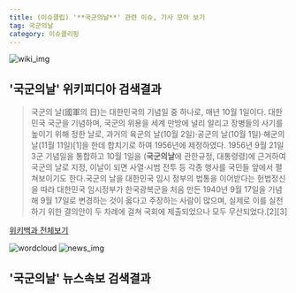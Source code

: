 ```yaml
---
title: (이슈클립) '**국군의날**' 관련 이슈, 기사 모아 보기
tag: 국군의날
category: 이슈클리핑
---
```

![wiki_img](https://user-images.githubusercontent.com/42597476/44503234-41136a80-a6d0-11e8-9071-6fc6418eafe4.png)
## **'**국군의날**'** 위키피디아 검색결과
>국군의 날(國軍의 日)는 대한민국의 기념일 중 하나로, 매년 10월 1일이다. 대한민국 국군을 기념하며, 국군의 위용을 세계 만방에 널리 알리고 장병들의 사기를 높이기 위해 정한 날로, 과거의 육군의 날(10월 2일)·공군의 날(10월 1일)·해군의 날(11월 11일)[1]을 한데 합치기로 하여 1956년에 제정하였다. 1956년 9월 21일 3군 기념일을 통합하고 10월 1일을 (**국군의날**에 관한규정, 대통령령)에 근거하여 국군의 날로 지정, 이날이 되면 사열·시범 전투 등 각종 행사를 국민들 앞에서 펼쳐보이기도 한다.국군의 날을 대한민국 임시 정부의 법통을 이어받다는 헌법정신을 따라 대한민국 임시정부가 한국광복군을 처음 만든 1940년 9월 17일을 기념해 9월 17일로 변경하는 것이 옳다고 주장하는 사람이 많으며, 실제로 이를 실천하기 위한 결의안이 두 차례에 걸쳐 국회에 제출되었으나 모두 무산되었다.[2][3]

<a href="https://ko.wikipedia.org/wiki/국군의날" target="_blank">위키백과 전체보기</a>

![wordcloud](https://s3.ap-northeast-2.amazonaws.com/lyrics101-wordcloud/2018-10-01-1538366925.png)
![news_img](https://user-images.githubusercontent.com/42597476/44507050-1206f400-a6e4-11e8-8d98-7ffbfebb353f.png)
## **'**국군의날**'** 뉴스속보 검색결과

